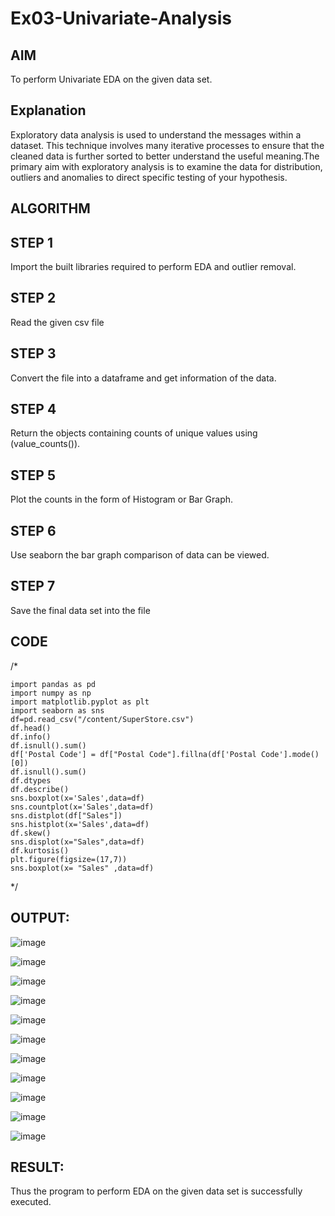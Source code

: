 # Ex03-Univariate-Analysis
## AIM
To perform Univariate EDA on the given data set.

## Explanation
Exploratory data analysis is used to understand the messages within a dataset. This technique involves many iterative processes to ensure that the cleaned data is further sorted to better understand the useful meaning.The primary aim with exploratory analysis is to examine the data for distribution, outliers and anomalies to direct specific testing of your hypothesis.

## ALGORITHM

## STEP 1
Import the built libraries required to perform EDA and outlier removal.

## STEP 2

Read the given csv file

## STEP 3
Convert the file into a dataframe and get information of the data.

## STEP 4
Return the objects containing counts of unique values using (value_counts()).

## STEP 5
Plot the counts in the form of Histogram or Bar Graph.

## STEP 6
Use seaborn the bar graph comparison of data can be viewed.

## STEP 7
Save the final data set into the file

## CODE
/*
~~~
import pandas as pd
import numpy as np
import matplotlib.pyplot as plt
import seaborn as sns
df=pd.read_csv("/content/SuperStore.csv")
df.head()
df.info()
df.isnull().sum()
df['Postal Code'] = df["Postal Code"].fillna(df['Postal Code'].mode()[0])
df.isnull().sum()
df.dtypes
df.describe()
sns.boxplot(x='Sales',data=df)
sns.countplot(x='Sales',data=df)
sns.distplot(df["Sales"])
sns.histplot(x='Sales',data=df)
df.skew()
sns.displot(x="Sales",data=df)
df.kurtosis()
plt.figure(figsize=(17,7))
sns.boxplot(x= "Sales" ,data=df)
~~~
*/




## OUTPUT:
![image](https://user-images.githubusercontent.com/103166779/192563643-cc22e666-de3e-4d17-a087-b55405c93d58.png)

![image](https://user-images.githubusercontent.com/103166779/192565359-5f4b6bc7-bcfd-434b-b919-700408cb9578.png)

![image](https://user-images.githubusercontent.com/103166779/192565590-4b7d7c4a-d394-4dbf-b481-4e53c2c7e6c4.png)

![image](https://user-images.githubusercontent.com/103166779/192566052-5555f4b8-4ea9-4f5d-be94-899c183e9de1.png)

![image](https://user-images.githubusercontent.com/103166779/192566786-0967ade6-4290-4b51-8fe8-b7a5d4f80159.png)

![image](https://user-images.githubusercontent.com/103166779/192568227-6c196cae-c432-4803-97bf-70be8367219f.png)

![image](https://user-images.githubusercontent.com/103166779/192568541-dce03152-9a64-4df0-9370-29439fdaf952.png)

![image](https://user-images.githubusercontent.com/103166779/192568820-9d9606b5-3577-48aa-a6c3-e85cb4d43832.png)

![image](https://user-images.githubusercontent.com/103166779/192569052-7e4d19dc-44a6-4e08-92e6-87686b0ccf81.png)

![image](https://user-images.githubusercontent.com/103166779/192569688-8f5479bb-ed59-41f0-b8cc-34552a355d4a.png)

![image](https://user-images.githubusercontent.com/103166779/192569874-71b7ecfd-d01a-406d-b0b5-001dccf14d86.png)


## RESULT:
Thus the program to perform EDA on the given data set is successfully executed.







